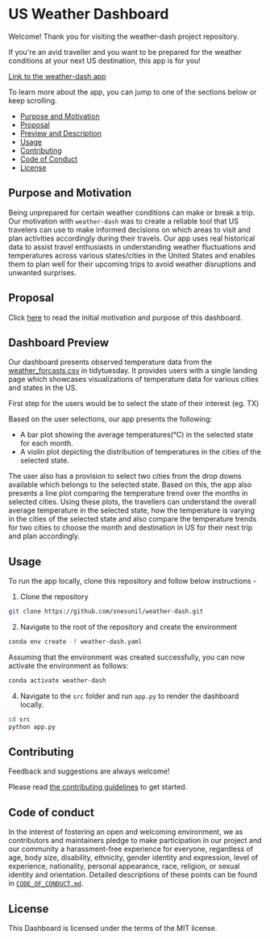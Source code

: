 # US Weather Dashboard

Welcome! Thank you for visiting the weather-dash project repository.

If you're an avid traveller and you want to be prepared for the weather conditions at your next US destination, this app is for you!

[Link to the weather-dash app](https://weather-dashboard-b052.onrender.com/)

To learn more about the app, you can jump to one of the sections below or keep scrolling.

* [Purpose and Motivation](#purpose-and-motivation)
* [Proposal](#proposal)
* [Preview and Description](#dashboard-preview)
* [Usage](#usage)
* [Contributing](#contributing)
* [Code of Conduct](#code-of-conduct)
* [License](#license)

## Purpose and Motivation

Being unprepared for certain weather conditions can make or break a trip. Our motivation with `weather-dash` was to create a reliable tool that US travelers can use to make informed decisions on which areas to visit and plan activities accordingly during their travels. Our app uses real historical data to assist travel enthusiasts in understanding weather fluctuations and temperatures across various states/cities in the United States and enables them to plan well for their upcoming trips to avoid weather disruptions and unwanted surprises.

## Proposal

Click [here](https://github.com/UBC-MDS/citytemp/blob/main/docs/proposal.md) to read the initial motivation and purpose of this dashboard.

## Dashboard Preview

Our dashboard presents observed temperature data from the [weather_forcasts.csv](https://github.com/rfordatascience/tidytuesday/blob/master/data/2022/2022-12-20/weather_forecasts.csv) in tidytuesday. It provides users with a single landing page which showcases visualizations of temperature data for various cities and states in the US.

First step for the users would be to select the state of their interest (eg. TX)

Based on the user selections, our app presents the following:

  - A bar plot showing the average temperatures(°C) in the selected state for each month. 
  - A violin plot depicting the distribution of temperatures in the cities of the selected state.

The user also has a provision to select two cities from the drop downs available which belongs to the selected state. Based on this, the app also presents a line plot comparing the temperature trend over the months in selected cities. Using these plots, the travellers can understand the overall average temperature in the selected state, how the temperature is varying in the cities of the selected state and also compare the temperature trends for two cities to choose the month and destination in US for their next trip and plan accordingly.

## Usage

To run the app locally, clone this repository and follow below instructions - 

1. Clone the repository

```bash
git clone https://github.com/snesunil/weather-dash.git
```

2. Navigate to the root of the repository and create the environment

```bash
conda env create -f weather-dash.yaml
```

Assuming that the environment was created successfully, you can now activate the environment as follows:

```bash
conda activate weather-dash
```

4. Navigate to the `src` folder and run `app.py` to render the dashboard locally.

```bash
cd src
python app.py
```

## Contributing

Feedback and suggestions are always welcome! 

Please read [the contributing guidelines](https://github.com/snesunil/weather-dash/blob/main/CONTRIBUTING.md)
to get started.

## Code of conduct

In the interest of fostering an open and welcoming environment, we as contributors and maintainers pledge to make participation in our project and our community a harassment-free experience for everyone, regardless of age, body size, disability, ethnicity, gender identity and expression, level of experience, nationality, personal appearance, race, religion, or sexual identity and orientation. Detailed descriptions
of these points can be found in [`CODE_OF_CONDUCT.md`](https://github.com/snesunil/weather-dash/blob/main/CODE_OF_CONDUCT.md).

## License
This Dashboard is licensed under the terms of the MIT license.
